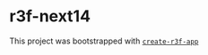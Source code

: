 # r3f-next14

This project was bootstrapped with [`create-r3f-app`](https://github.com/utsuboco/create-r3f-app)